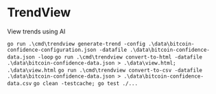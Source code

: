 # TrendView
View trends using AI

`go run .\cmd\trendview generate-trend -config .\data\bitcoin-confidence-configuration.json -datafile .\data\bitcoin-confidence-data.json -loop`
`go run .\cmd\trendview convert-to-html -datafile .\data\bitcoin-confidence-data.json > .\data\view.html; .\data\view.html`
`go run .\cmd\trendview convert-to-csv -datafile .\data\bitcoin-confidence-data.json > .\data\bitcoin-confidence-data.csv`
`go clean -testcache; go test ./...`